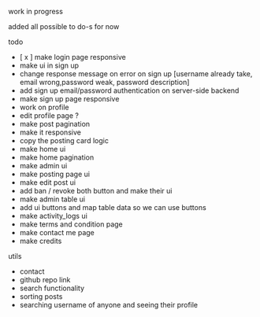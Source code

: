 work in progress

added all possible to do-s for now

todo
- [ x ] make login page responsive
- make ui in sign up
- change response message on error on sign up [username already take,
email wrong,password weak, password description]
- add sign up email/password authentication on server-side backend
- make sign up page responsive
- work on profile
- edit profile page ?
- make post pagination
- make it responsive
- copy the posting card logic
- make home ui
- make home pagination
- make admin ui
- make posting page ui
- make edit post ui
- add ban / revoke both button and make their ui
- make admin table ui 
- add ui buttons and map table data so we can use buttons
- make activity_logs ui
- make terms and condition page
- make contact me page
- make credits

utils
- contact
- github repo link
- search functionality
- sorting posts
- searching username of anyone and seeing their profile